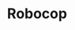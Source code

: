 ---
title: "Robocop"

year: 1987

director: "Paul Verhoeven"

summary: "A robot made from the remains of dead cop cleans up detroit of the future"

comment: "This frankensteinian 80s action classic has been described as the perfect movie (seriously). It feels very unlikely, but it might actually be true."

image: "https://media.giphy.com/media/KDEIKGUrdMYbrNF62H/giphy.gif"

imdb: "https://www.imdb.com/title/tt0093870/"

quotes:
  - "I'd buy that for a dollar!"
  - "Bitches, leave!"
  - "Your move, Creep."
  - "Just give me my fucking phone call."
---